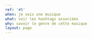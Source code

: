 ```yaml
---
ref: '#5'
when: je vois une musique
what: voir les hashtags associées
why: savoir le genre de cette musique
layout: page
---
```

